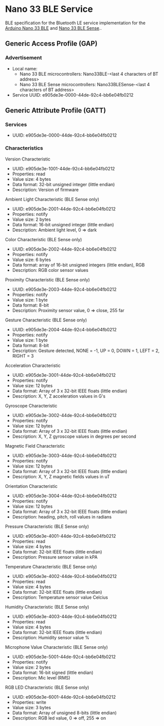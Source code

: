 # Nano 33 BLE Service

BLE specification for the Bluetooth LE service implementation for the [Arduino Nano 33 BLE](https://www.arduino.cc/en/Guide/NANO33BLE) and
[Nano 33 BLE Sense](https://www.arduino.cc/en/Guide/NANO33BLESense)..

## Generic Access Profile (GAP)

### Advertisement

-   Local name:
    -   Nano 33 BLE microcontrollers: Nano33BLE-<last 4 characters of BT address>
    -   Nano 33 BLE Sense microcontrollers: Nano33BLESense-<last 4 characters of BT address>
-   Service UUID: e905de3e-0000-44de-92c4-bb6e04fb0212

## Generic Attribute Profile (GATT)

### Services

-   UUID: e905de3e-0000-44de-92c4-bb6e04fb0212

### Characteristics

Version Characteristic

-   UUID: e905de3e-1001-44de-92c4-bb6e04fb0212
-   Properties: read
-   Value size: 4 bytes
-   Data format: 32-bit unsigned integer (little endian)
-   Description: Version of firmware

Ambient Light Characteristic (BLE Sense only)

-   UUID: e905de3e-2001-44de-92c4-bb6e04fb0212
-   Properties: notify
-   Value size: 2 bytes
-   Data format: 16-bit unsigned integer (little endian)
-   Description: Ambient light level, 0 => dark

Color Characteristic (BLE Sense only)

-   UUID: e905de3e-2002-44de-92c4-bb6e04fb0212
-   Properties: notify
-   Value size: 6 bytes
-   Data format: array of 16-bit unsigned integers (little endian), RGB
-   Description: RGB color sensor values

Proximity Characteristic (BLE Sense only)

-   UUID: e905de3e-2003-44de-92c4-bb6e04fb0212
-   Properties: notify
-   Value size: 1 byte
-   Data format: 8-bit
-   Description: Proximity sensor value, 0 => close, 255 far

Gesture Characteristic (BLE Sense only)

-   UUID: e905de3e-2004-44de-92c4-bb6e04fb0212
-   Properties: notify
-   Value size: 1 byte
-   Data format: 8-bit
-   Description: Gesture detected, NONE = -1, UP = 0, DOWN = 1, LEFT = 2, RIGHT = 3

Acceleration Characteristic

-   UUID: e905de3e-3001-44de-92c4-bb6e04fb0212
-   Properties: notify
-   Value size: 12 bytes
-   Data format: Array of 3 x 32-bit IEEE floats (little endian)
-   Description: X, Y, Z acceleration values in G's

Gyroscope Characteristic

-   UUID: e905de3e-3002-44de-92c4-bb6e04fb0212
-   Properties: notify
-   Value size: 12 bytes
-   Data format: Array of 3 x 32-bit IEEE floats (little endian)
-   Description: X, Y, Z gyroscope values in degrees per second

Magnetic Field Characteristic

-   UUID: e905de3e-3003-44de-92c4-bb6e04fb0212
-   Properties: notify
-   Value size: 12 bytes
-   Data format: Array of 3 x 32-bit IEEE floats (little endian)
-   Description: X, Y, Z magnetic fields values in uT

Orientation Characteristic

-   UUID: e905de3e-3004-44de-92c4-bb6e04fb0212
-   Properties: notify
-   Value size: 12 bytes
-   Data format: Array of 3 x 32-bit IEEE floats (little endian)
-   Description: heading, pitch, roll values in radians

Pressure Characteristic (BLE Sense only)

-   UUID: e905de3e-4001-44de-92c4-bb6e04fb0212
-   Properties: read
-   Value size: 4 bytes
-   Data format: 32-bit IEEE floats (little endian)
-   Description: Pressure sensor value in kPA

Temperature Characteristic (BLE Sense only)

-   UUID: e905de3e-4002-44de-92c4-bb6e04fb0212
-   Properties: read
-   Value size: 4 bytes
-   Data format: 32-bit IEEE floats (little endian)
-   Description: Temperature sensor value Celcius

Humidity Characteristic (BLE Sense only)

-   UUID: e905de3e-4003-44de-92c4-bb6e04fb0212
-   Properties: read
-   Value size: 4 bytes
-   Data format: 32-bit IEEE floats (little endian)
-   Description: Humidity sensor value %

Microphone Value Characteristic (BLE Sense only)

-   UUID: e905de3e-5001-44de-92c4-bb6e04fb0212
-   Properties: notify
-   Value size: 2 bytes
-   Data format: 16-bit signed (little endian)
-   Description: Mic level (RMS)

RGB LED Characteristic (BLE Sense only)

-   UUID: e905de3e-6001-44de-92c4-bb6e04fb0212
-   Properties: write
-   Value size: 3 bytes
-   Data format: Array of unsigned 8-bits (little endian)
-   Description: RGB led value, 0 => off, 255 => on
